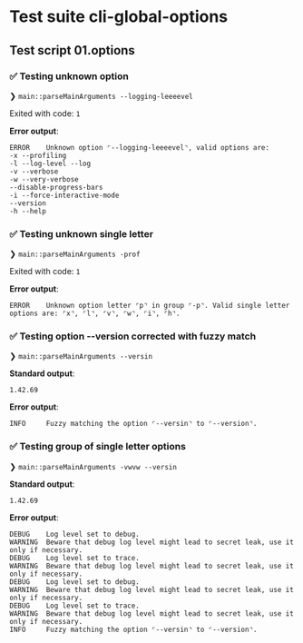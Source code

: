 # Test suite cli-global-options

## Test script 01.options

### ✅ Testing unknown option

❯ `main::parseMainArguments --logging-leeeevel`

Exited with code: `1`

**Error output**:

```text
ERROR    Unknown option ⌜--logging-leeeevel⌝, valid options are:
-x --profiling
-l --log-level --log
-v --verbose
-w --very-verbose
--disable-progress-bars
-i --force-interactive-mode
--version
-h --help
```

### ✅ Testing unknown single letter

❯ `main::parseMainArguments -prof`

Exited with code: `1`

**Error output**:

```text
ERROR    Unknown option letter ⌜p⌝ in group ⌜-p⌝. Valid single letter options are: ⌜x⌝, ⌜l⌝, ⌜v⌝, ⌜w⌝, ⌜i⌝, ⌜h⌝.
```

### ✅ Testing option --version corrected with fuzzy match

❯ `main::parseMainArguments --versin`

**Standard output**:

```text
1.42.69
```

**Error output**:

```text
INFO     Fuzzy matching the option ⌜--versin⌝ to ⌜--version⌝.
```

### ✅ Testing group of single letter options

❯ `main::parseMainArguments -vwvw --versin`

**Standard output**:

```text
1.42.69
```

**Error output**:

```text
DEBUG    Log level set to debug.
WARNING  Beware that debug log level might lead to secret leak, use it only if necessary.
DEBUG    Log level set to trace.
WARNING  Beware that debug log level might lead to secret leak, use it only if necessary.
DEBUG    Log level set to debug.
WARNING  Beware that debug log level might lead to secret leak, use it only if necessary.
DEBUG    Log level set to trace.
WARNING  Beware that debug log level might lead to secret leak, use it only if necessary.
INFO     Fuzzy matching the option ⌜--versin⌝ to ⌜--version⌝.
```

